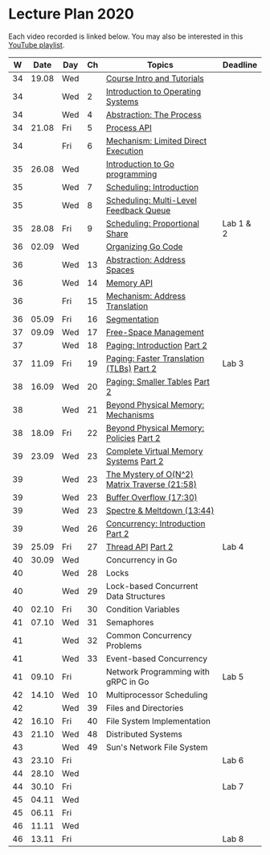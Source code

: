 # Lecture Plan 2020

Each video recorded is linked below.
You may also be interested in this [YouTube playlist](https://www.youtube.com/playlist?list=PLEHv3FhiBSaaQk_RR9TPFnA7Uhgo6GF1F).

| W  | Date  | Day | Ch | Topics                                               | Deadline  |
|----|-------|-----|----|------------------------------------------------------|-----------|
| 34 | 19.08 | Wed |    | [Course Intro and Tutorials][1]                      |           |
| 34 |       | Wed | 2  | [Introduction to Operating Systems][2]               |           |
| 34 |       | Wed | 4  | [Abstraction: The Process][3]                        |           |
| 34 | 21.08 | Fri | 5  | [Process API][4]                                     |           |
| 34 |       | Fri | 6  | [Mechanism: Limited Direct Execution][5]             |           |
| 35 | 26.08 | Wed |    | [Introduction to Go programming][6]                  |           |
| 35 |       | Wed | 7  | [Scheduling: Introduction][7]                        |           |
| 35 |       | Wed | 8  | [Scheduling: Multi-Level Feedback Queue][8]          |           |
| 35 | 28.08 | Fri | 9  | [Scheduling: Proportional Share][9]                  | Lab 1 & 2 |
| 36 | 02.09 | Wed |    | [Organizing Go Code][10]                             |           |
| 36 |       | Wed | 13 | [Abstraction: Address Spaces][11]                    |           |
| 36 |       | Wed | 14 | [Memory API][12]                                     |           |
| 36 |       | Fri | 15 | [Mechanism: Address Translation][13]                 |           |
| 36 | 05.09 | Fri | 16 | [Segmentation][14]                                   |           |
| 37 | 09.09 | Wed | 17 | [Free-Space Management][15]                          |           |
| 37 |       | Wed | 18 | [Paging: Introduction][16] [Part 2][17]              |           |
| 37 | 11.09 | Fri | 19 | [Paging: Faster Translation (TLBs)][18] [Part 2][19] | Lab 3     |
| 38 | 16.09 | Wed | 20 | [Paging: Smaller Tables][20] [Part 2][21]            |           |
| 38 |       | Wed | 21 | [Beyond Physical Memory: Mechanisms][22]             |           |
| 38 | 18.09 | Fri | 22 | [Beyond Physical Memory: Policies][23] [Part 2][24]  |           |
| 39 | 23.09 | Wed | 23 | [Complete Virtual Memory Systems][25] [Part 2][26]   |           |
| 39 |       | Wed | 23 | [The Mystery of O(N^2) Matrix Traverse (21:58)][27]  |           |
| 39 |       | Wed | 23 | [Buffer Overflow (17:30)][28]                        |           |
| 39 |       | Wed | 23 | [Spectre & Meltdown (13:44)][29]                     |           |
| 39 |       | Wed | 26 | [Concurrency: Introduction][30] [Part 2][31]         |           |
| 39 | 25.09 | Fri | 27 | [Thread API][32] [Part 2][33]                        | Lab 4     |
| 40 | 30.09 | Wed |    | Concurrency in Go                      |           |
| 40 |       | Wed | 28 | Locks                                  |           |
| 40 |       | Wed | 29 | Lock-based Concurrent Data Structures  |           |
| 40 | 02.10 | Fri | 30 | Condition Variables                    |           |
| 41 | 07.10 | Wed | 31 | Semaphores                             |           |
| 41 |       | Wed | 32 | Common Concurrency Problems            |           |
| 41 |       | Wed | 33 | Event-based Concurrency                |           |
| 41 | 09.10 | Fri |    | Network Programming with gRPC in Go    | Lab 5     |
| 42 | 14.10 | Wed | 10 | Multiprocessor Scheduling              |           |
| 42 |       | Wed | 39 | Files and Directories                  |           |
| 42 | 16.10 | Fri | 40 | File System Implementation             |           |
| 43 | 21.10 | Wed | 48 | Distributed Systems                    |           |
| 43 |       | Wed | 49 | Sun's Network File System              |           |
| 43 | 23.10 | Fri |    |                                        | Lab 6     |
| 44 | 28.10 | Wed |    |                                        |           |
| 44 | 30.10 | Fri |    |                                        | Lab 7     |
| 45 | 04.11 | Wed |    |                                        |           |
| 45 | 06.11 | Fri |    |                                        |           |
| 46 | 11.11 | Wed |    |                                        |           |
| 46 | 13.11 | Fri |    |                                        | Lab 8     |

[1]: https://youtu.be/oORmvjot6wc
[2]: https://youtu.be/UVpbQnaagYE
[3]: https://youtu.be/ok-nbl2wFbM
[4]: https://youtu.be/Ab3rPs3l-5I
[5]: https://youtu.be/32i0xvcYuJo
[6]: https://youtu.be/vqq96BG9aOo
[7]: https://youtu.be/YHK9xqOsQz0
[8]: https://youtu.be/gb93s6kWLLM
[9]: https://youtu.be/jO6wUeTa0lE
[10]: https://youtu.be/cJmYVEx__c8
[11]: https://youtu.be/VZQkKpY8pB8
[12]: https://youtu.be/cPBYxwNgzYU
[13]: https://youtu.be/CZ3KYVV9X08
[14]: https://youtu.be/Riv_PmvEBc0
[15]: https://youtu.be/AbL6Imqr44g
[16]: https://youtu.be/8dUtAVRqKyI
[17]: https://youtu.be/AtqgKOmNwrU
[18]: https://youtu.be/wymc8KWptDo
[19]: https://youtu.be/_FLZplf8JOM
[20]: https://youtu.be/iPIXEMzPq-s
[21]: https://youtu.be/iRfnZVFYTRE
[22]: https://youtu.be/iyDSULxT4hI
[23]: https://youtu.be/dboKNgOpDFo
[24]: https://youtu.be/cNj1IZrizaU
[25]: https://not-recorded.yet
[26]: https://youtu.be/q-C2OhlIrlk
[27]: https://youtu.be/rtfHdM6XSV0
[28]: https://youtu.be/1S0aBV-Waeo
[29]: https://youtu.be/I5mRwzVvFGE
[30]: https://youtu.be/enWyVjihK3c
[31]: https://youtu.be/B5MUHjFfV7w
[32]: https://youtu.be/ERS5CHWq5DI
[33]: https://not-recorded.yet
